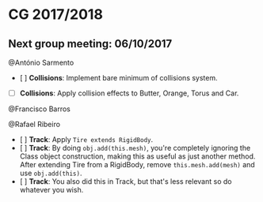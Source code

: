 # CG 2017/2018

## Next group meeting: 06/10/2017

@António Sarmento  
* [ ] **Collisions**: Implement bare minimum of collisions system.
+ [ ] **Collisions**: Apply collision effects to Butter, Orange, Torus and Car.

@Francisco Barros  

@Rafael Ribeiro  
* [ ] **Track**: Apply `Tire extends RigidBody`.
* [ ] **Track**: By doing `obj.add(this.mesh)`, you're completely ignoring the Class object construction, making this as useful as just another method. After extending Tire from a RigidBody, remove `this.mesh.add(mesh)` and use `obj.add(this)`.
* [ ] **Track**: You also did this in Track, but that's less relevant so do whatever you wish.
